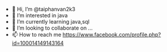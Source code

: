 - 👋 Hi, I’m @taiphanvan2k3
- 👀 I’m interested in java
- 🌱 I’m currently learning java,sql
- 💞️ I’m looking to collaborate on ...
- 📫 How to reach me https://www.facebook.com/profile.php?id=100014149143164

<!---
taiphanvan2k3/taiphanvan2k3 is a ✨ special ✨ repository because its `README.md` (this file) appears on your GitHub profile.
You can click the Preview link to take a look at your changes.
--->

